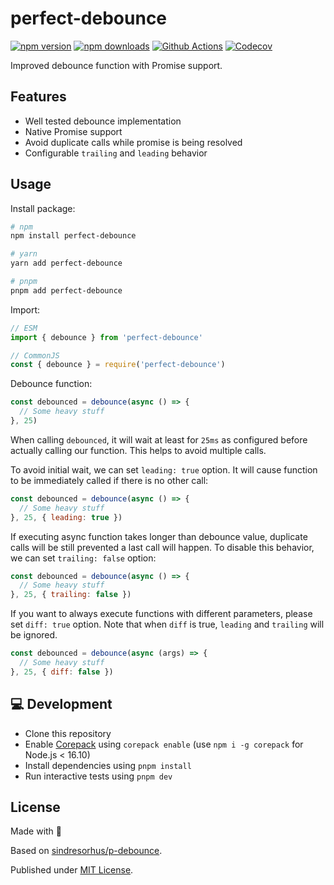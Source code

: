 # perfect-debounce

[![npm version][npm-version-src]][npm-version-href]
[![npm downloads][npm-downloads-src]][npm-downloads-href]
[![Github Actions][github-actions-src]][github-actions-href]
[![Codecov][codecov-src]][codecov-href]

Improved debounce function with Promise support.

## Features

- Well tested debounce implementation
- Native Promise support
- Avoid duplicate calls while promise is being resolved
- Configurable `trailing` and `leading` behavior

## Usage

Install package:

```sh
# npm
npm install perfect-debounce

# yarn
yarn add perfect-debounce

# pnpm
pnpm add perfect-debounce
```

Import:

```js
// ESM
import { debounce } from 'perfect-debounce'

// CommonJS
const { debounce } = require('perfect-debounce')
```

Debounce function:

```js
const debounced = debounce(async () => {
  // Some heavy stuff
}, 25)
```

When calling `debounced`, it will wait at least for `25ms` as configured before actually calling our function. This helps to avoid multiple calls.

To avoid initial wait, we can set `leading: true` option. It will cause function to be immediately called if there is no other call:

```js
const debounced = debounce(async () => {
  // Some heavy stuff
}, 25, { leading: true })
```

If executing async function takes longer than debounce value, duplicate calls will be still prevented a last call will happen. To disable this behavior, we can set `trailing: false` option:

```js
const debounced = debounce(async () => {
  // Some heavy stuff
}, 25, { trailing: false })
```

If you want to always execute functions with different parameters, please set `diff: true` option. Note that when `diff` is true, `leading` and `trailing` will be ignored.

```js
const debounced = debounce(async (args) => {
  // Some heavy stuff
}, 25, { diff: false })
```

## 💻 Development

- Clone this repository
- Enable [Corepack](https://github.com/nodejs/corepack) using `corepack enable` (use `npm i -g corepack` for Node.js < 16.10)
- Install dependencies using `pnpm install`
- Run interactive tests using `pnpm dev`

## License

Made with 💛

Based on [sindresorhus/p-debounce](https://github.com/sindresorhus/p-debounce).

Published under [MIT License](./LICENSE).

<!-- Badges -->
[npm-version-src]: https://img.shields.io/npm/v/perfect-debounce?style=flat-square
[npm-version-href]: https://npmjs.com/package/perfect-debounce

[npm-downloads-src]: https://img.shields.io/npm/dm/perfect-debounce?style=flat-square
[npm-downloads-href]: https://npmjs.com/package/perfect-debounce

[github-actions-src]: https://img.shields.io/github/actions/workflow/status/unjs/perfect-debounce/ci.yml?branch=main&style=flat-square
[github-actions-href]: https://github.com/unjs/perfect-debounce/actions?query=workflow%3Aci

[codecov-src]: https://img.shields.io/codecov/c/gh/unjs/perfect-debounce/main?style=flat-square
[codecov-href]: https://codecov.io/gh/unjs/perfect-debounce
